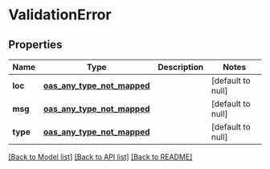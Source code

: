 # ValidationError
## Properties

| Name | Type | Description | Notes |
|------------ | ------------- | ------------- | -------------|
| **loc** | [**oas_any_type_not_mapped**](.md) |  | [default to null] |
| **msg** | [**oas_any_type_not_mapped**](.md) |  | [default to null] |
| **type** | [**oas_any_type_not_mapped**](.md) |  | [default to null] |

[[Back to Model list]](../README.md#documentation-for-models) [[Back to API list]](../README.md#documentation-for-api-endpoints) [[Back to README]](../README.md)

